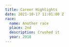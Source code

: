 ```yaml
---
title: Career Highlights
date: 2021-10-17 11:01:00 Z
race:
  name: Another race
  place: 2nd
  description: Crushed it
  year: 2018
---
```


